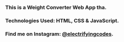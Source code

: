 ### This is a Weight Converter Web App tha.

### Technologies Used: HTML, CSS & JavaScript.

### Find me on Instagram: [@electrifyingcodes][Instagram].

[Instagram]: https://www.instagram.com/electrifyingcodes
